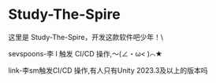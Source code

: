 # Study-The-Spire

这里是 Study-The-Spire，开发这款软件吧少年！\

sevspoons-李 l 触发 CI/CD 操作,～(∠・ω< )⌒★

link-李sm触发CI/CD 操作,有人只有Unity 2023.3及以上的版本吗
